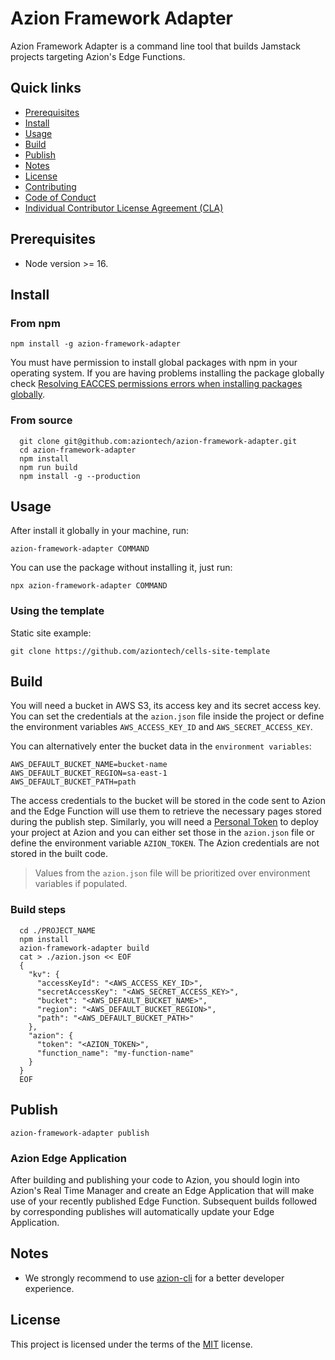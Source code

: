 # Azion Framework Adapter

Azion Framework Adapter is a command line tool that builds Jamstack projects targeting Azion's Edge Functions.

## Quick links
* [Prerequisites](#Prerequisites)
* [Install](#Install)
* [Usage](#Usage)
* [Build](#Build)
* [Publish](#Publish)
* [Notes](#Notes)
* [License](#License)
* [Contributing](CONTRIBUTING.md)
* [Code of Conduct](CODE_OF_CONDUCT.md)
* [Individual Contributor License Agreement (CLA)](CLA.md)

## Prerequisites
* Node version >= 16.

## Install

### From npm
```
npm install -g azion-framework-adapter
```
You must have permission to install global packages with npm in your operating system. If you are having problems installing the package globally check [Resolving EACCES permissions errors when installing packages globally](https://docs.npmjs.com/resolving-eacces-permissions-errors-when-installing-packages-globally).

### From source
```
  git clone git@github.com:aziontech/azion-framework-adapter.git
  cd azion-framework-adapter
  npm install
  npm run build
  npm install -g --production
```

## Usage
After install it globally in your machine, run:
```
azion-framework-adapter COMMAND
```
You can use the package without installing it, just run:
```
npx azion-framework-adapter COMMAND
```

### Using the template
Static site example:
```
git clone https://github.com/aziontech/cells-site-template
```

## Build

You will need a bucket in AWS S3, its access key and its secret access key. You can set the credentials at the `azion.json` file inside the project or define the environment variables `AWS_ACCESS_KEY_ID` and `AWS_SECRET_ACCESS_KEY`.

You can alternatively enter the bucket data in the `environment variables`:

```
AWS_DEFAULT_BUCKET_NAME=bucket-name
AWS_DEFAULT_BUCKET_REGION=sa-east-1
AWS_DEFAULT_BUCKET_PATH=path
```

The access credentials to the bucket will be stored in the code sent to Azion and the Edge Function will use them to retrieve the necessary pages stored during the publish step.
Similarly, you will need a [Personal Token](https://www.azion.com/pt-br/documentacao/produtos/gestao-de-contas/personal-tokens) to deploy your project at Azion and you can either set those in the `azion.json` file or define the environment variable `AZION_TOKEN`. The Azion credentials are not stored in the built code.

> Values from the `azion.json` file will be prioritized over environment variables if populated.
### Build steps
```
  cd ./PROJECT_NAME
  npm install
  azion-framework-adapter build
  cat > ./azion.json << EOF
  {
    "kv": {
      "accessKeyId": "<AWS_ACCESS_KEY_ID>",
      "secretAccessKey": "<AWS_SECRET_ACCESS_KEY>",
      "bucket": "<AWS_DEFAULT_BUCKET_NAME>",
      "region": "<AWS_DEFAULT_BUCKET_REGION>",
      "path": "<AWS_DEFAULT_BUCKET_PATH>"
    },
    "azion": {
      "token": "<AZION_TOKEN>",
      "function_name": "my-function-name"
    }
  }
  EOF
```

## Publish
```
azion-framework-adapter publish
```

### Azion Edge Application

After building and publishing your code to Azion, you should login into Azion's Real Time Manager and create an Edge Application that will make use of your recently published Edge Function. Subsequent builds followed by corresponding publishes will automatically update your Edge Application.

## Notes
* We strongly recommend to use [azion-cli](https://github.com/aziontech/azion-cli) for a better developer experience.

## License

This project is licensed under the terms of the [MIT](LICENSE) license.